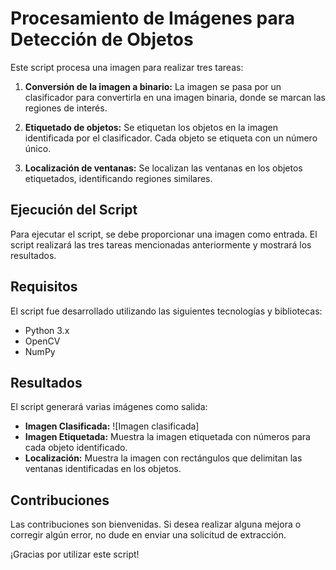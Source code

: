 

# Procesamiento de Imágenes para Detección de Objetos

Este script procesa una imagen para realizar tres tareas:

1. **Conversión de la imagen a binario:** La imagen se pasa por un clasificador para convertirla en una imagen binaria, donde se marcan las regiones de interés.

2. **Etiquetado de objetos:** Se etiquetan los objetos en la imagen identificada por el clasificador. Cada objeto se etiqueta con un número único.

3. **Localización de ventanas:** Se localizan las ventanas en los objetos etiquetados, identificando regiones similares.

## Ejecución del Script

Para ejecutar el script, se debe proporcionar una imagen como entrada. El script realizará las tres tareas mencionadas anteriormente y mostrará los resultados.


## Requisitos

El script fue desarrollado utilizando las siguientes tecnologías y bibliotecas:

- Python 3.x
- OpenCV
- NumPy

## Resultados

El script generará varias imágenes como salida:

- **Imagen Clasificada:**
![Imagen clasificada]
- **Imagen Etiquetada:** Muestra la imagen etiquetada con números para cada objeto identificado.
- **Localización:** Muestra la imagen con rectángulos que delimitan las ventanas identificadas en los objetos.

## Contribuciones

Las contribuciones son bienvenidas. Si desea realizar alguna mejora o corregir algún error, no dude en enviar una solicitud de extracción.

¡Gracias por utilizar este script!



